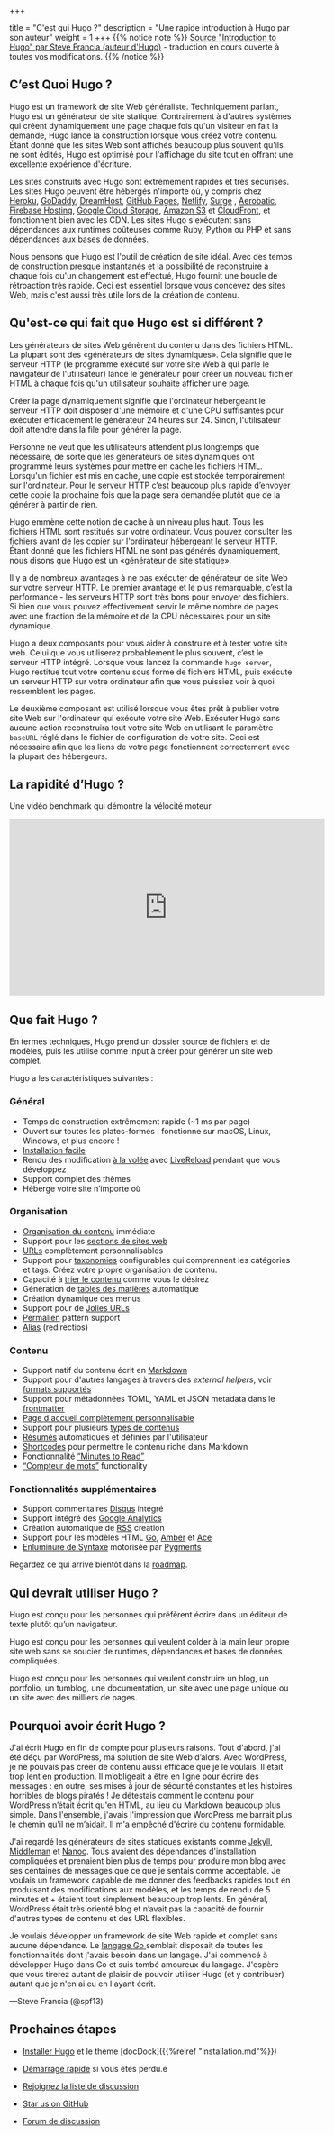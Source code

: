 +++

title = "C'est qui Hugo ?"
description = "Une rapide introduction à Hugo par son auteur"
weight = 1
+++
{{% notice note %}}
[Source "Introduction to Hugo" par Steve Francia (auteur d'Hugo)](https://gohugo.io/overview/introduction/ "Permalink to Hugo - Introduction to Hugo") - traduction en cours ouverte à toutes vos modifications.
{{% /notice %}}

## C’est Quoi Hugo ?

Hugo est un framework de site Web généraliste. Techniquement parlant, Hugo est un générateur de site statique. Contrairement à d'autres systèmes qui créent dynamiquement une page chaque fois qu'un visiteur en fait la demande, Hugo lance la construction lorsque vous créez votre contenu. Étant donné que les sites Web sont affichés beaucoup plus souvent qu'ils ne sont édités, Hugo est optimisé pour l'affichage du site tout en offrant une excellente expérience d'écriture.

Les sites construits avec Hugo sont extrêmement rapides et très sécurisés. Les sites Hugo peuvent être hébergés n'importe où, y compris chez [Heroku][1], [GoDaddy][2], [DreamHost][3], [GitHub Pages][4], [Netlify][5], [Surge][6] , [Aerobatic][7], [Firebase Hosting][8], [Google Cloud Storage][9], [Amazon S3][10] et [CloudFront][11], et fonctionnent bien avec les CDN. Les sites Hugo s'exécutent sans dépendances aux runtimes coûteuses comme Ruby, Python ou PHP et sans dépendances aux bases de données.

Nous pensons que Hugo est l'outil de création de site idéal. Avec des temps de construction presque instantanés et la possibilité de reconstruire à chaque fois qu'un changement est effectué, Hugo fournit une boucle de rétroaction très rapide. Ceci est essentiel lorsque vous concevez des sites Web, mais c'est aussi très utile lors de la création de contenu.

## Qu'est-ce qui fait que Hugo est si différent ?

Les générateurs de sites Web génèrent du contenu dans des fichiers HTML. La plupart sont des «générateurs de sites dynamiques». Cela signifie que le serveur HTTP (le programme exécuté sur votre site Web à qui parle le navigateur de l'utilisateur) lance le générateur pour créer un nouveau fichier HTML à chaque fois qu'un utilisateur souhaite afficher une page.

Créer la page dynamiquement signifie que l'ordinateur hébergeant le serveur HTTP doit disposer d'une mémoire et d'une CPU suffisantes pour exécuter efficacement le générateur 24 heures sur 24. Sinon, l'utilisateur doit attendre dans la file  pour générer la page.

Personne ne veut que les utilisateurs attendent plus longtemps que nécessaire, de sorte que les générateurs de sites dynamiques ont programmé leurs systèmes pour mettre en cache les fichiers HTML. Lorsqu'un fichier est mis en cache, une copie est stockée temporairement sur l'ordinateur. Pour le serveur HTTP c’est beaucoup plus rapide d’envoyer cette copie la prochaine fois que la page sera demandée plutôt que de la générer à partir de rien.

Hugo emmène cette  notion de cache à un niveau plus haut. 
Tous les fichiers HTML sont restitués sur votre ordinateur. Vous pouvez consulter les fichiers avant de les copier sur l'ordinateur hébergeant le serveur HTTP.  Étant donné que les fichiers HTML ne sont pas générés dynamiquement, nous disons que Hugo est un «générateur de site statique».

Il y a de nombreux avantages à ne pas exécuter de générateur de site Web sur votre serveur HTTP.  Le premier avantage et le plus remarquable, c’est la performance - les serveurs HTTP sont très bons pour envoyer des fichiers. Si bien que vous pouvez effectivement servir le même nombre de pages avec une fraction de la mémoire et de la  CPU nécessaires pour un site dynamique.

Hugo a deux composants pour vous aider à construire et à tester votre site web. Celui que vous utiliserez probablement le plus souvent, c’est le serveur HTTP intégré. Lorsque vous lancez la commande `hugo server`, Hugo restitue tout votre contenu sous forme de fichiers HTML, puis exécute un serveur HTTP sur votre ordinateur afin que vous puissiez voir à quoi ressemblent les pages.

Le deuxième composant est utilisé lorsque vous êtes prêt à publier votre site Web sur l'ordinateur qui exécute votre site Web. Exécuter Hugo sans aucune action reconstruira tout votre site Web en utilisant le paramètre `baseURL` réglé dans le fichier de configuration de votre site. Ceci est nécessaire afin que les liens de votre page fonctionnent correctement avec la plupart des hébergeurs.



## La rapidité d’Hugo ?

Une vidéo benchmark qui démontre la vélocité moteur 

<iframe width="560" height="315" src="https://www.youtube.com/embed/CdiDYZ51a2o" frameborder="0" allowfullscreen></iframe>

## Que fait Hugo ?

En termes techniques, Hugo prend un dossier source de fichiers et de modèles, puis les utilise comme input à créer pour générer un site web complet.

Hugo a les caractéristiques suivantes :

### Général

* Temps de construction extrêmement rapide (~1 ms par page)
* Ouvert sur toutes les plates-formes : fonctionne sur macOS, Linux, Windows, et plus encore !
* [Installation facile ][12]
* Rendu des modification [à la volée][13] avec [LiveReload][14] pendant que vous développez
* Support complet des thèmes 
* Héberge votre site n’importe où

### Organisation

* [Organisation du contenu](https://gohugo.io/content/organization/) immédiate
* Support pour les [sections de sites web](https://gohugo.io/content/sections/)
* [URLs](https://gohugo.io/extras/urls/) complètement personnalisables
* Support pour [taxonomies](https://gohugo.io/taxonomies/overview/) configurables qui comprennent les catégories et tags. Créez votre propre organisation de contenu.
* Capacité à [trier le contenu](https://gohugo.io/content/ordering/) comme vous le désirez
* Génération de [tables des matières](https://gohugo.io/extras/toc/) automatique 
* Création dynamique des menus
* Support pour de [Jolies URLs](https://gohugo.io/extras/urls/) 
* [Permalien](https://gohugo.io/extras/permalinks/) pattern support
* [Alias](https://gohugo.io/extras/aliases/) (redirectios)

### Contenu

* Support natif du contenu écrit en [Markdown](https://gohugo.io/content/example/)
* Support pour d'autres langages à travers des _external helpers_, voir [formats supportés](https://gohugo.io/content/supported-formats)
* Support pour métadonnées TOML, YAML et JSON metadata dans le  [frontmatter](https://gohugo.io/content/front-matter/)
* [Page d'accueil complètement personnalisable](https://gohugo.io/layout/homepage/)
* Support pour plusieurs [types de contenus](https://gohugo.io/content/types/)
* [Résumés](https://gohugo.io/content/summaries/) automatiques et définies par l'utilisateur
* [Shortcodes](https://gohugo.io/extras/shortcodes/) pour permettre le contenu riche dans Markdown
* Fonctionnalité [“Minutes to Read”](https://gohugo.io/layout/variables/) 
* [“Compteur de mots”](https://gohugo.io/layout/variables/) functionality


### Fonctionnalités supplémentaires 

* Support commentaires [Disqus](https://disqus.com/) intégré
* Support intégré des [Google Analytics](https://google-analytics.com/)
* Création automatique de [RSS](https://gohugo.io/layout/rss/) creation
* Support pour les modèles HTML [Go](http://golang.org/pkg/html/template/), [Amber](https://github.com/eknkc/amber) et [Ace](https://github.com/yosssi/ace) 
* [Enluminure de Syntaxe](https://gohugo.io/extras/highlighting/) motorisée par [Pygments](http://pygments.org/)

Regardez ce qui arrive bientôt dans la [roadmap][15].

## Qui devrait utiliser Hugo ?

Hugo est conçu pour les personnes qui préfèrent écrire dans un éditeur de texte plutôt qu’un navigateur. 

Hugo est conçu pour les personnes qui veulent colder à la main leur propre site web sans se soucier de runtimes, dépendances et bases de données compliquées.

Hugo est conçu pour les personnes qui veulent construire un blog, un portfolio, un tumblog, une documentation, un site avec une page unique ou un site avec des milliers de pages.

## Pourquoi avoir écrit Hugo ?

J'ai écrit Hugo en fin de compte pour plusieurs raisons. Tout d'abord, j'ai été déçu par WordPress, ma solution de site Web d’alors. Avec WordPress, je ne pouvais pas créer de contenu aussi efficace que je le voulais. Il était trop lent en production. Il m’obligeait à être en ligne pour écrire des messages : en outre, ses mises à jour de sécurité constantes et les histoires horribles de blogs piratés  !  Je détestais comment le contenu pour WordPress n’était écrit qu'en HTML, au lieu du Markdown beaucoup plus simple. Dans l'ensemble, j'avais l'impression que WordPress me barrait plus le chemin qu’il ne m’aidait. Il m'a empêché d'écrire du contenu formidable.

J'ai regardé les générateurs de sites statiques existants comme [Jekyll][16], [Middleman][17] et [Nanoc][18]. Tous avaient des dépendances d'installation compliquées et prenaient bien plus de temps pour produire mon blog avec ses centaines de messages que ce que je sentais comme acceptable. Je voulais un framework  capable de me donner des feedbacks rapides tout en produisant des modifications aux modèles, et les temps de rendu de 5 minutes et + étaient tout simplement beaucoup trop lents. En général, WordPress était très orienté blog et n’avait pas la capacité de fournir d'autres types de contenu et des URL flexibles.

Je voulais développer un framework de site Web rapide et complet sans aucune dépendance.  Le [langage Go ][19] semblait disposait de toutes les fonctionnalités dont j'avais besoin dans un langage. J'ai commencé à développer Hugo dans Go et suis tombé amoureux du langage. J'espère que vous tirerez autant de plaisir  de pouvoir utiliser Hugo (et y contribuer) autant que je n'en ai eu en l'ayant écrit.

—Steve Francia (@spf13)

## Prochaines étapes 

* [Installer Hugo](https://gohugo.io/overview/installing/) et le thème [docDock]({{%relref "installation.md"%}}) 

* [Démarrage rapide](/quickstart/) si vous êtes perdu.e
* [Rejoignez la liste de discussion](https://gohugo.io/community/mailing-list/)
* [Star us on GitHub](https://github.com/gohugoio/hugo)
* [Forum de discussion](https://discourse.gohugo.io/)



[1]: https://www.heroku.com/
[2]: https://www.godaddy.com/
[3]: http://www.dreamhost.com/
[4]: https://pages.github.com/
[5]: https://www.netlify.com
[6]: https://surge.sh
[7]: https://www.aerobatic.com/
[8]: https://firebase.google.com/docs/hosting/
[9]: http://cloud.google.com/storage/
[10]: http://aws.amazon.com/s3/
[11]: http://aws.amazon.com/cloudfront/ "Amazon CloudFront"
[12]: https://gohugo.io/overview/installing/
[13]: https://gohugo.io/overview/usage/
[14]: https://gohugo.io/extras/livereload/
[15]: https://gohugo.io/meta/roadmap/
[16]: http://jekyllrb.com/
[17]: https://middlemanapp.com/
[18]: http://nanoc.ws/
[19]: http://golang.org/ "The Go Programming Language"

